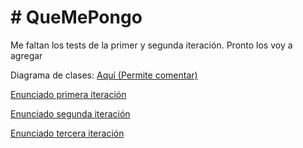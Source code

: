 # # QueMePongo

Me faltan los tests de la primer y segunda iteración. Pronto los voy a agregar

Diagrama de clases:
[Aquí (Permite comentar)](https://app.lucidchart.com/invitations/accept/de07e673-c895-4855-9ee3-b5543faf8169)



[Enunciado primera iteración](https://docs.google.com/document/d/1k1f-9AuIohlBGB2soSNePJ6jLxM37_tZeSD-hW_esIQ/edit)


[Enunciado segunda iteración](https://docs.google.com/document/d/10j6XB9zIhl5xox2xBEDEFsgPmueHMkyvLSHcLxl_27Y/edit)


[Enunciado tercera iteración](https://docs.google.com/document/d/1sy9S9EeIQr8fhatKnfTCgOfjVniJDu2viI-Av0gn0xY/edit#heading=h.uyku9mnteh0t)
